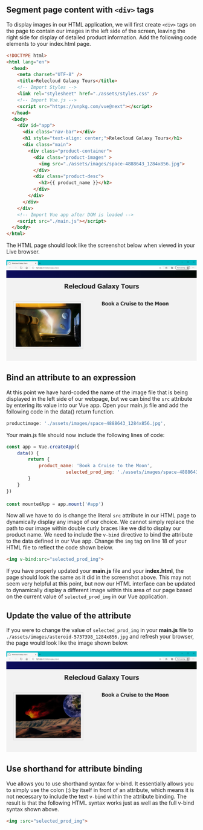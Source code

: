 ## Segment page content with `<div>` tags

To display images in our HTML application, we will first create `<div>` tags on the page to contain our images in the left side of the screen, leaving the right side for display of detailed product information. Add the following code elements to your index.html page.

```html
<!DOCTYPE html>
<html lang="en">
  <head>
    <meta charset="UTF-8" />
    <title>Relecloud Galaxy Tours</title>
    <!-- Import Styles -->
    <link rel="stylesheet" href="./assets/styles.css" />
    <!-- Import Vue.js -->
    <script src="https://unpkg.com/vue@next"></script>
  </head>
  <body>
    <div id="app">
      <div class="nav-bar"></div>
      <h1 style="text-align: center;">Relecloud Galaxy Tours</h1>
      <div class="main">
        <div class="product-container">
          <div class="product-images" >
            <img src="./assets/images/space-4888643_1284x856.jpg">
          </div>
          <div class="product-desc">
            <h2>{{ product_name }}</h2>
          </div>
        </div>
      </div>
    </div>
    <!-- Import Vue app after DOM is loaded -->
    <script src="./main.js"></script>
  </body>
</html>
```

The HTML page should look like the screenshot below when viewed in your Live browser.

![Screenshot showing the HTML page with new div sections that display an image on the left, with the product name centered in the section on the right.](../media/html-formatted-with-image-on-left.png)

## Bind an attribute to an expression

At this point we have hard-coded the name of the image file that is being displayed in the left side of our webpage, but we can bind the `src` attribute by entering its value into our Vue app. Open your main.js file and add the following code in the data() return function.

```javascript
productimage: './assets/images/space-4888643_1284x856.jpg',
```

Your main.js file should now include the following lines of code:

```javascript
const app = Vue.createApp({
    data() {
        return {
            product_name: 'Book a Cruise to the Moon',
					  selected_prod_img: './assets/images/space-4888643_1284x856.jpg',
        }
    }
})

const mountedApp = app.mount('#app')
```

Now all we have to do is change the literal `src` attribute in our HTML page to dynamically display any image of our choice. We cannot simply replace the path to our image within double curly braces like we did to display our product name. We need to include the `v-bind` directive to bind the attribute to the data defined in our Vue app. Change the `img` tag on line 18 of your HTML file to reflect the code shown below.

```html
<img v-bind:src="selected_prod_img">
```

If you have properly updated your **main.js** file and your **index.html**, the page should look the same as it did in the screenshot above. This may not seem very helpful at this point, but now our HTML interface can be updated to dynamically display a different image within this area of our page based on the current value of `selected_prod_img` in our Vue application.

## Update the value of the attribute

If you were to change the value of `selected_prod_img` in your **main.js** file to `./assets/images/asteroid-5737398_1284x856.jpg` and refresh your browser, the page would look like the image shown below.

![Screenshot showing the same HTML page displayed previously, with a new asteroid image displayed on the left side of the page.](../media/selected-product-changed-to-asteroid.png)

## Use shorthand for attribute binding

Vue allows you to use shorthand syntax for v-bind. It essentially allows you to simply use the colon (:) by itself in front of an attribute, which means it is not necessary to include the text `v-bind` within the attribute binding. The result is that the following HTML syntax works just as well as the full v-bind syntax shown above.

```html
<img :src="selected_prod_img">
```
